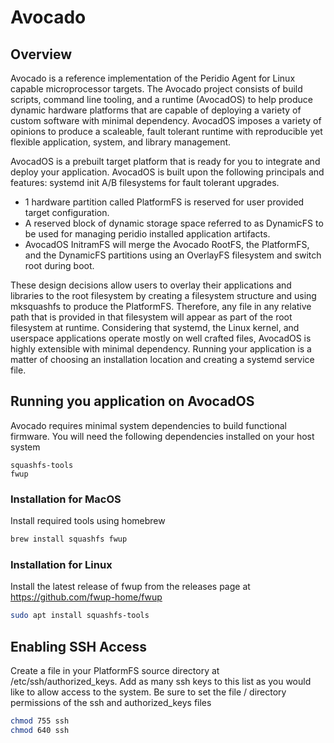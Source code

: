 # Avocado

## Overview

Avocado is a reference implementation of the Peridio Agent for Linux capable microprocessor targets. The Avocado project consists of build scripts, command line tooling, and a runtime (AvocadOS) to help produce dynamic hardware platforms that are capable of deploying a variety of custom software with minimal dependency. AvocadOS imposes a variety of opinions to produce a scaleable, fault tolerant runtime with reproducible yet flexible application, system, and library management.

AvocadOS is a prebuilt target platform that is ready for you to integrate and deploy your application. AvocadOS is built upon the following principals and features:
systemd init
A/B filesystems for fault tolerant upgrades.

* 1 hardware partition called PlatformFS is reserved for user provided target configuration.
* A reserved block of dynamic storage space referred to as DynamicFS to be used for managing peridio installed application artifacts.
* AvocadOS InitramFS will merge the Avocado RootFS, the PlatformFS, and the DynamicFS partitions using an OverlayFS filesystem and switch root during boot.

These design decisions allow users to overlay their applications and libraries to the root filesystem by creating a filesystem structure and using mksquashfs to produce the PlatformFS. Therefore, any file in any relative path that is provided in that filesystem will appear as part of the root filesystem at runtime. Considering that systemd, the Linux kernel, and userspace applications operate mostly on well crafted files, AvocadOS is highly extensible with minimal dependency. Running your application is a matter of choosing an installation location and creating a systemd service file.

## Running you application on AvocadOS

Avocado requires minimal system dependencies to build functional firmware. You will need the following dependencies installed on your host system

```text
squashfs-tools
fwup
```

### Installation for MacOS

Install required tools using homebrew
```bash
brew install squashfs fwup
```

### Installation for Linux
Install the latest release of fwup from the releases page at https://github.com/fwup-home/fwup

```bash
sudo apt install squashfs-tools
```



## Enabling SSH Access
Create a file in your PlatformFS source directory at /etc/ssh/authorized_keys. Add as many ssh keys to this list as you would like to allow access to the system. Be sure to set the file / directory permissions of the ssh and authorized_keys files

```bash
chmod 755 ssh
chmod 640 ssh
```
